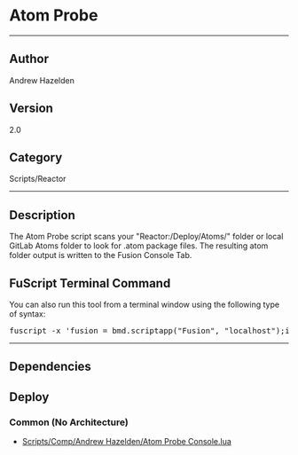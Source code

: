 # Atom Probe
___

## Author
Andrew Hazelden

## Version
2.0

## Category
Scripts/Reactor

___

## Description
<p>The Atom Probe script scans your "Reactor:/Deploy/Atoms/" folder or local GitLab Atoms folder to look for .atom package files. The resulting atom folder output is written to the Fusion Console Tab.</p>

<h2>FuScript Terminal Command</h2>

You can also run this tool from a terminal window using the following type of syntax:

<pre>
fuscript -x 'fusion = bmd.scriptapp("Fusion", "localhost");if fusion ~= nil then app = fusion;composition = fu.CurrentComp;comp = composition;SetActiveComp(comp) else print("&#91;Error&#93; Please open up the Fusion GUI before running this tool.") end' -l lua "/Library/Application Support/Blackmagic Design/Fusion/Reactor/Deploy/Scripts/Comp/Andrew Hazelden/Atom Probe Console.lua"
</pre>

___

## Dependencies

## Deploy

### Common (No Architecture)

<ul>
<li><a href="https://gitlab.com/WeSuckLess/Reactor/-/blob/master/Atoms/com.AndrewHazelden.AtomProbe/Scripts/Comp/Andrew Hazelden/Atom Probe Console.lua?ref_type=heads">Scripts/Comp/Andrew Hazelden/Atom Probe Console.lua</a></li>
</ul>
